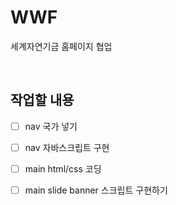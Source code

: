# WWF 

세계자연기금 홈페이지 협업

<br>

## 작업할 내용

- [ ] nav 국가 넣기

- [ ] nav 자바스크립트 구현

- [ ] main html/css 코딩

- [ ] main slide banner 스크립트 구현하기
